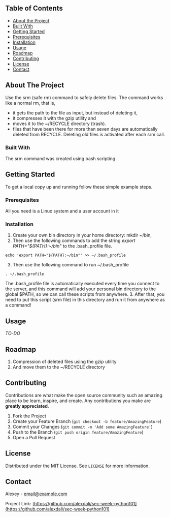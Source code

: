 <!-- TABLE OF CONTENTS -->
## Table of Contents

* [About the Project](#about-the-project)
* [Built With](#built-with)
* [Getting Started](#getting-started)
* [Prerequisites](#prerequisites)
* [Installation](#installation)
* [Usage](#usage)
* [Roadmap](#roadmap)
* [Contributing](#contributing)
* [License](#license)
* [Contact](#contact)



<!-- ABOUT THE PROJECT -->
## About The Project


Use the srm (safe rm) command to safely delete files. 
The command works like a normal rm, that is, 
* it gets the path to the file as input, but instead of deleting it, 
* it compresses it with the gzip utility and 
* moves it to the ~/RECYCLE directory (trash). 
* files that have been there for more than seven days are automatically deleted from RECYCLE. 
Deleting old files is activated after each srm call.

### Built With
The srm command was created using bash scripting



<!-- GETTING STARTED -->
## Getting Started

To get a local copy up and running follow these simple example steps.

### Prerequisites

All you need is a Linux system and a user account in it

### Installation

1. Create your own bin directory in your home directory: mkdir ~/bin, 
2. Then use the following commands to add the string *export PATH="${PATH}:~/bin"* to the .bash_profile file. 
```
echo 'export PATH="${PATH}:~/bin"' >> ~/.bash_profile
```
3. Then use the following command to run ~/.bash_profile
```
. ~/.bash_profile
```
The .bash_profile file is automatically executed every time you connect to the server, 
and this command will add your personal bin directory to the global $PATH, so we can call these scripts from anywhere. 
3. After that, you need to put this script (srm file) in this directory
and run it from anywhere as a command!


<!-- USAGE EXAMPLES -->
## Usage

*TO-DO*


<!-- ROADMAP -->
## Roadmap

1. Compression of deleted files using the gzip utility
2. And move them to the ~/RECYCLE directory



<!-- CONTRIBUTING -->
## Contributing

Contributions are what make the open source community such an amazing place to be learn, inspire, and create. Any contributions you make are **greatly appreciated**.

1. Fork the Project
2. Create your Feature Branch (`git checkout -b feature/AmazingFeature`)
3. Commit your Changes (`git commit -m 'Add some AmazingFeature'`)
4. Push to the Branch (`git push origin feature/AmazingFeature`)
5. Open a Pull Request



<!-- LICENSE -->
## License

Distributed under the MIT License. See `LICENSE` for more information.



<!-- CONTACT -->
## Contact

Alexey - email@example.com

Project Link: [https://github.com/alexdali/sec-week-python101](https://github.com/alexdali/sec-week-python101)
